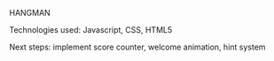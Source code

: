 HANGMAN 

Technologies used: Javascript, CSS, HTML5

Next steps: implement score counter, welcome animation, hint system